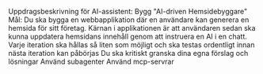 Uppdragsbeskrivning för AI-assistent: Bygg "AI-driven Hemsidebyggare"
Mål: Du ska bygga en webbapplikation där en användare kan generera en hemsida för sitt företag. Kärnan i applikationen är att användaren sedan ska kunna uppdatera hemsidans innehåll genom att instruera en AI i en chatt.
Varje iteration ska hållas så liten som möjligt och ska testas ordentligt innan nästa iteration kan påbörjas
Du ska kritiskt granska dina egna förslag och lösningar
Använd subagenter
Använd mcp-servrar

